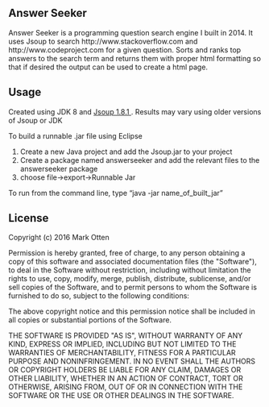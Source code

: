 <h2>Answer Seeker</h2>
Answer Seeker is a programming question search engine I built in 2014. It uses Jsoup to search http://www.stackoverflow.com and http://www.codeproject.com for a given question. Sorts and ranks top answers to the search term and
returns them with proper html formatting so that if desired the output can be used to create a html page. 

  
<h2>Usage</h2>
<p>Created using JDK 8 and <a href="http://www.jsoup.org/download"> Jsoup 1.8.1 </a> . Results may vary using older versions of Jsoup or JDK</p>
To build a runnable .jar file using Eclipse
<ol><li>Create a new Java project and add the Jsoup.jar to your project</li>
<li>Create a package named answerseeker and add the relevant files to the answerseeker package</li>
<li>choose file->export->Runnable Jar</li></ol>
To run from the command line, type “java -jar name_of_built_jar”

<h2>License</h2>
Copyright (c) 2016  Mark Otten

Permission is hereby granted, free of charge, to any person obtaining a copy of this software and associated documentation files (the "Software"), to deal in the Software without restriction, including without limitation the rights to use, copy, modify, merge, publish, distribute, sublicense, and/or sell copies of the Software, and to permit persons to whom the Software is furnished to do so, subject to the following conditions:

The above copyright notice and this permission notice shall be included in all copies or substantial portions of the Software.

THE SOFTWARE IS PROVIDED "AS IS", WITHOUT WARRANTY OF ANY KIND, EXPRESS OR IMPLIED, INCLUDING BUT NOT LIMITED TO THE WARRANTIES OF MERCHANTABILITY, FITNESS FOR A PARTICULAR PURPOSE AND NONINFRINGEMENT. IN NO EVENT SHALL THE AUTHORS OR COPYRIGHT HOLDERS BE LIABLE FOR ANY CLAIM, DAMAGES OR OTHER LIABILITY, WHETHER IN AN ACTION OF CONTRACT, TORT OR OTHERWISE, ARISING FROM, OUT OF OR IN CONNECTION WITH THE SOFTWARE OR THE USE OR OTHER DEALINGS IN THE SOFTWARE.
</p>